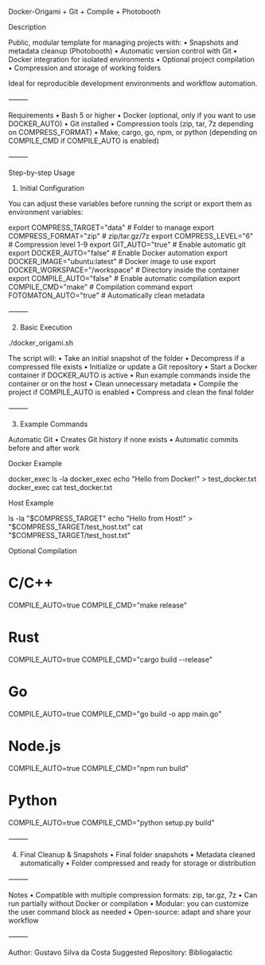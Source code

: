 
Docker-Origami + Git + Compile + Photobooth

Description

Public, modular template for managing projects with:
	•	Snapshots and metadata cleanup (Photobooth)
	•	Automatic version control with Git
	•	Docker integration for isolated environments
	•	Optional project compilation
	•	Compression and storage of working folders

Ideal for reproducible development environments and workflow automation.

⸻

Requirements
	•	Bash 5 or higher
	•	Docker (optional, only if you want to use DOCKER_AUTO)
	•	Git installed
	•	Compression tools (zip, tar, 7z depending on COMPRESS_FORMAT)
	•	Make, cargo, go, npm, or python (depending on COMPILE_CMD if COMPILE_AUTO is enabled)

⸻

Step-by-step Usage

1. Initial Configuration

You can adjust these variables before running the script or export them as environment variables:

export COMPRESS_TARGET="data"           # Folder to manage
export COMPRESS_FORMAT="zip"            # zip/tar.gz/7z
export COMPRESS_LEVEL="6"               # Compression level 1-9
export GIT_AUTO="true"                  # Enable automatic git
export DOCKER_AUTO="false"              # Enable Docker automation
export DOCKER_IMAGE="ubuntu:latest"     # Docker image to use
export DOCKER_WORKSPACE="/workspace"    # Directory inside the container
export COMPILE_AUTO="false"             # Enable automatic compilation
export COMPILE_CMD="make"               # Compilation command
export FOTOMATON_AUTO="true"            # Automatically clean metadata


⸻

2. Basic Execution

./docker_origami.sh

The script will:
	•	Take an initial snapshot of the folder
	•	Decompress if a compressed file exists
	•	Initialize or update a Git repository
	•	Start a Docker container if DOCKER_AUTO is active
	•	Run example commands inside the container or on the host
	•	Clean unnecessary metadata
	•	Compile the project if COMPILE_AUTO is enabled
	•	Compress and clean the final folder

⸻

3. Example Commands

Automatic Git
	•	Creates Git history if none exists
	•	Automatic commits before and after work

Docker Example

docker_exec ls -la
docker_exec echo "Hello from Docker!" > test_docker.txt
docker_exec cat test_docker.txt

Host Example

ls -la "$COMPRESS_TARGET"
echo "Hello from Host!" > "$COMPRESS_TARGET/test_host.txt"
cat "$COMPRESS_TARGET/test_host.txt"

Optional Compilation

# C/C++
COMPILE_AUTO=true COMPILE_CMD="make release"
# Rust
COMPILE_AUTO=true COMPILE_CMD="cargo build --release"
# Go
COMPILE_AUTO=true COMPILE_CMD="go build -o app main.go"
# Node.js
COMPILE_AUTO=true COMPILE_CMD="npm run build"
# Python
COMPILE_AUTO=true COMPILE_CMD="python setup.py build"


⸻

4. Final Cleanup & Snapshots
	•	Final folder snapshots
	•	Metadata cleaned automatically
	•	Folder compressed and ready for storage or distribution

⸻

Notes
	•	Compatible with multiple compression formats: zip, tar.gz, 7z
	•	Can run partially without Docker or compilation
	•	Modular: you can customize the user command block as needed
	•	Open-source: adapt and share your workflow

⸻

Author: Gustavo Silva da Costa
Suggested Repository: Bibliogalactic



